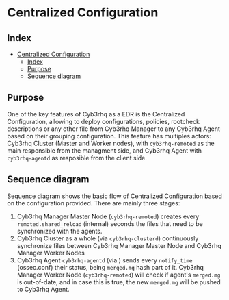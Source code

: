 <!---
Copyright (C) 2015, Cyb3rhq Inc.
Created by Cyb3rhq, Inc. <info@wazuh.com>.
This program is free software; you can redistribute it and/or modify it under the terms of GPLv2
-->

# Centralized Configuration
## Index
- [Centralized Configuration](#centralized-configuration)
  - [Index](#index)
  - [Purpose](#purpose)
  - [Sequence diagram](#sequence-diagram)

## Purpose

One of the key features of Cyb3rhq as a EDR is the Centralized Configuration, allowing to deploy configurations, policies, rootcheck descriptions or any other file from Cyb3rhq Manager to any Cyb3rhq Agent based on their grouping configuration. This feature has multiples actors: Cyb3rhq Cluster (Master and Worker nodes), with `cyb3rhq-remoted` as the main responsible from the managment side, and Cyb3rhq Agent with `cyb3rhq-agentd` as resposible from the client side.


## Sequence diagram
Sequence diagram shows the basic flow of Centralized Configuration based on the configuration provided. There are mainly three stages:
1. Cyb3rhq Manager Master Node (`cyb3rhq-remoted`) creates every `remoted.shared_reload` (internal) seconds the files that need to be synchronized with the agents.
2. Cyb3rhq Cluster as a whole (via `cyb3rhq-clusterd`) continuously synchronize files between Cyb3rhq Manager Master Node and Cyb3rhq Manager Worker Nodes
3. Cyb3rhq Agent `cyb3rhq-agentd` (via ) sends every `notify_time` (ossec.conf) their status, being `merged.mg` hash part of it. Cyb3rhq Manager Worker Node (`cyb3rhq-remoted`) will check if agent's `merged.mg` is out-of-date, and in case this is true, the new `merged.mg` will be pushed to Cyb3rhq Agent.